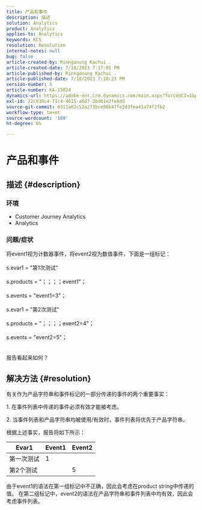 ```yaml
---
title: 产品和事件
description: 描述
solution: Analytics
product: Analytics
applies-to: Analytics
keywords: KCS
resolution: Resolution
internal-notes: null
bug: false
article-created-by: Rinnganung Kachui .
article-created-date: 7/18/2023 7:17:01 PM
article-published-by: Rinnganung Kachui .
article-published-date: 7/18/2023 7:18:23 PM
version-number: 5
article-number: KA-15024
dynamics-url: https://adobe-ent.crm.dynamics.com/main.aspx?forceUCI=1&pagetype=entityrecord&etn=knowledgearticle&id=9448e8a6-9f25-ee11-9cbd-6045bd006b4b
exl-id: 22c030c4-71c4-4615-a6d7-3bd61e2fe8dd
source-git-commit: 0311a02c52a273bce96b47fe2d3fea41a74f2fb2
workflow-type: tm+mt
source-wordcount: '169'
ht-degree: 6%

---
```


# 产品和事件

## 描述 {#description}


### <b>环境</b>

- Customer Journey Analytics
- Analytics




### <b>问题/症状</b>

将event1视为计数器事件，将event2视为数值事件，下面是一组标记：
<br><br>s.evar1 = &quot;第1次测试&quot;<br><br>s.products = &quot;；；；；event1&quot;；<br><br>s.events = &quot;event1=3&quot;；<br><br>s.evar1 = &quot;第2次测试&quot;<br><br>s.products = &quot;；；；；event2=4&quot;；<br><br>s.events = &quot;event2=5&quot;；
<br> <br><br>
报告看起来如何？


## 解决方法 {#resolution}


有关作为产品字符串和事件标记的一部分传递的事件的两个重要事实：

1. 在事件列表中传递的事件必须有效才能被考虑。

2. 当事件列表和产品字符串均被使用/有效时，事件列表将优先于产品字符串。

根据上述事实，报告将如下所示：


| Evar1 | Event1 | Event2 |
| --- | --- | --- |
| 第一次测试 | 1 |   |
| 第2个测试 |   | 5 |




由于event1的语法在第一组标记中不正确，因此会考虑在product string中传递的值。 在第二组标记中，event2的语法在产品字符串和事件列表中均有效，因此会考虑事件列表。
